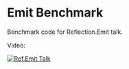 # Emit Benchmark

Benchmark code for Reflection.Emit talk.

Video:

[![Ref.Emit Talk](https://img.youtube.com/vi/4UODSxECmro/0.jpg)](https://youtu.be/4UODSxECmro?t=1h56m2s)
